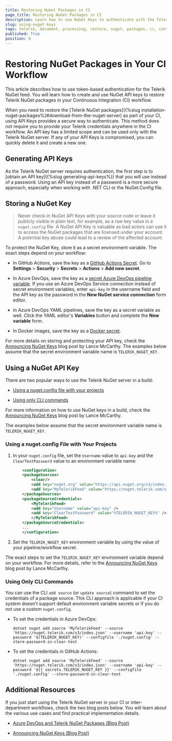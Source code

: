 ```yaml
---
title: Restoring NuGet Packages in CI
page_title: Restoring NuGet Packages in CI 
description: Learn how to use NuGet Keys to authenticate with the Telerik NuGet server and restore Telerik Document Processing packages in your CI or desktop environment.
slug: using-nuget-keys
tags: telerik, document, processing, restore, nuget, packages, ci, continuous, integration, installation, api, key
published: True
position: 9
---
```


# Restoring NuGet Packages in Your CI Workflow

This article describes how to use token-based authentication for the Telerik NuGet feed. You will learn how to create and use NuGet API keys to restore Telerik NuGet packages in your Continuous Integration (CI) workflow.

When you need to restore the [Telerik NuGet packages]({%slug installation-nuget-packages%}#download-from-the-nuget-server) as part of your CI, using API Keys provides a secure way to authenticate. This method does not require you to provide your Telerik credentials anywhere in the CI workflow. An API key has a limited scope and can be used only with the Telerik NuGet server. If any of your API Keys is compromised, you can quickly delete it and create a new one.

## Generating API Keys

As the Telerik NuGet server requires authentication, the first step is to [obtain an API key]({%slug generating-api-keys%}) that you will use instead of a password. Using an API key instead of a password is a more secure approach, especially when working with .NET CLI or the NuGet.Config file.

## Storing a NuGet Key

> Never check-in NuGet API Keys with your source code or leave it publicly visible in plain text, for example, as a raw key value in a `nuget.config` file. A NuGet API Key is valuable as bad actors can use it to access the NuGet packages that are licensed under your account. A potential key abuse could lead to a review of the affected account.

To protect the NuGet Key, store it as a secret environment variable. The exact steps depend on your workflow:

* In GitHub Actions, save the key as a [GitHub Actions Secret](https://docs.github.com/en/actions/security-guides/using-secrets-in-github-actions). Go to **Settings** > **Security** > **Secrets** > **Actions** > **Add new secret**.

* In Azure DevOps, save the key as a [secret Azure DevOps pipeline variable](https://learn.microsoft.com/en-us/azure/devops/pipelines/process/set-secret-variables). If you use an Azure DevOps Service connection instead of secret environment variables, enter `api-key` in the username field and the API key as the password in the **New NuGet service connection** form editor.

* In Azure DevOps YAML pipelines, save the key as a secret variable as well. Click the YAML editor's **Variables** button and complete the **New variable** form.

* In Docker images, save the key as a [Docker secret](https://docs.docker.com/tags/secrets/).

For more details on storing and protecting your API key, check the [Announcing NuGet Keys](https://www.telerik.com/blogs/announcing-nuget-keys) blog post by Lance McCarthy.
The examples below assume that the secret environment variable name is `TELERIK_NUGET_KEY`.

## Using a NuGet API Key

There are two popular ways to use the Telerik NuGet server in a build:

* [Using a nuget.config file with your projects](#using-a-nugetconfig-file-with-your-projects)

* [Using only CLI commands](#using-only-cli-commands)

For more information on how to use NuGet keys in a build, check the [Announcing NuGet Keys](https://www.telerik.com/blogs/announcing-nuget-keys) blog post by Lance McCarthy.

The examples below assume that the secret environment variable name is `TELERIK_NUGET_KEY`.

### Using a nuget.config File with Your Projects

1. In your `nuget.config` file, set the `Username` value to `api-key` and the `ClearTextPassword` value to an environment variable name:

    ```xml
        <configuration>
        <packageSources>
            <clear/>
            <add key="nuget.org" value="https://api.nuget.org/v3/index.json" protocolVersion="3" />
            <add key="MyTelerikFeed" value="https://nuget.telerik.com/v3/index.json" protocolVersion="3"/>
        </packageSources>
        <packageSourceCredentials>
            <MyTelerikFeed>
            <add key="Username" value="api-key" />
            <add key="ClearTextPassword" value="%TELERIK_NUGET_KEY%" />
            </MyTelerikFeed>
        </packageSourceCredentials>
        ...
        </configuration>
    ```

1. Set the `TELERIK_NUGET_KEY` environment variable by using the value of your pipeline/workflow secret.

The exact steps to set the `TELERIK_NUGET_KEY` environment variable depend on your workflow. For more details, refer to the [Announcing NuGet Keys](https://www.telerik.com/blogs/announcing-nuget-keys) blog post by Lance McCarthy.

### Using Only CLI Commands

You can use the CLI `add source` (or `update source`) command to set the credentials of a package source. This CLI approach is applicable if your CI system doesn't support default environment variable secrets or if you do not use a custom `nuget.config`.

* To set the credentials in Azure DevOps:

    ```
    dotnet nuget add source 'MyTelerikFeed' --source 'https://nuget.telerik.com/v3/index.json' --username 'api-key' --password '$(TELERIK_NUGET_KEY)' --configfile './nuget.config' --store-password-in-clear-text
    ```

* To set the credentials in GitHub Actions:

    ```
    dotnet nuget add source 'MyTelerikFeed' --source 'https://nuget.telerik.com/v3/index.json' --username 'api-key' --password '${{ secrets.TELERIK_NUGET_KEY }}' --configfile './nuget.config' --store-password-in-clear-text
    ```

## Additional Resources

If you just start using the Telerik NuGet server in your CI or inter-department workflows, check the two blog posts below. You will learn about the various use cases and find practical implementation details.

* [Azure DevOps and Telerik NuGet Packages (Blog Post)](https://www.telerik.com/blogs/azure-devops-and-telerik-nuget-packages)

* [Announcing NuGet Keys (Blog Post)](https://www.telerik.com/blogs/announcing-nuget-keys)
